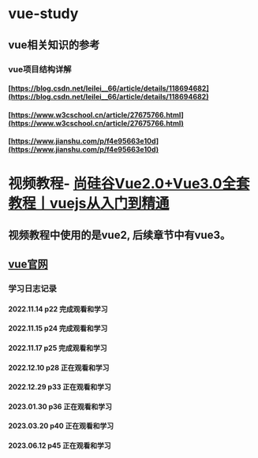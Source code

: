 # vue-study

## vue相关知识的参考

### vue项目结构详解

#### [https://blog.csdn.net/leilei__66/article/details/118694682](https://blog.csdn.net/leilei__66/article/details/118694682)
#### [https://www.w3cschool.cn/article/27675766.html](https://www.w3cschool.cn/article/27675766.html)
#### [https://www.jianshu.com/p/f4e95663e10d](https://www.jianshu.com/p/f4e95663e10d)

# 视频教程- [尚硅谷Vue2.0+Vue3.0全套教程丨vuejs从入门到精通 ](https://www.bilibili.com/video/BV1Zy4y1K7SH)

## 视频教程中使用的是vue2, 后续章节中有vue3。

## [vue官网](https://cn.vuejs.org/guide/quick-start.html)

### 学习日志记录

#### 2022.11.14 p22 完成观看和学习

#### 2022.11.15 p24 完成观看和学习

#### 2022.11.17 p25 完成观看和学习

#### 2022.12.10 p28 正在观看和学习

#### 2022.12.29 p33 正在观看和学习

#### 2023.01.30 p36 正在观看和学习

#### 2023.03.20 p40 正在观看和学习

#### 2023.06.12 p45 正在观看和学习
